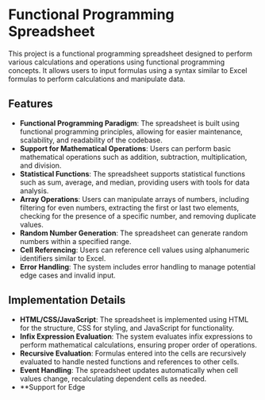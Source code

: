 # Functional Programming Spreadsheet

This project is a functional programming spreadsheet designed to perform various calculations and operations using functional programming concepts. It allows users to input formulas using a syntax similar to Excel formulas to perform calculations and manipulate data.

## Features

- **Functional Programming Paradigm**: The spreadsheet is built using functional programming principles, allowing for easier maintenance, scalability, and readability of the codebase.
- **Support for Mathematical Operations**: Users can perform basic mathematical operations such as addition, subtraction, multiplication, and division.
- **Statistical Functions**: The spreadsheet supports statistical functions such as sum, average, and median, providing users with tools for data analysis.
- **Array Operations**: Users can manipulate arrays of numbers, including filtering for even numbers, extracting the first or last two elements, checking for the presence of a specific number, and removing duplicate values.
- **Random Number Generation**: The spreadsheet can generate random numbers within a specified range.
- **Cell Referencing**: Users can reference cell values using alphanumeric identifiers similar to Excel.
- **Error Handling**: The system includes error handling to manage potential edge cases and invalid input.

## Implementation Details

- **HTML/CSS/JavaScript**: The spreadsheet is implemented using HTML for the structure, CSS for styling, and JavaScript for functionality.
- **Infix Expression Evaluation**: The system evaluates infix expressions to perform mathematical calculations, ensuring proper order of operations.
- **Recursive Evaluation**: Formulas entered into the cells are recursively evaluated to handle nested functions and references to other cells.
- **Event Handling**: The spreadsheet updates automatically when cell values change, recalculating dependent cells as needed.
- **Support for Edge
